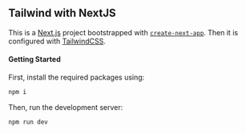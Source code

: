 ## Tailwind with NextJS

This is a [Next.js](https://nextjs.org/) project bootstrapped with [`create-next-app`](https://github.com/vercel/next.js/tree/canary/packages/create-next-app). Then it is configured with [TailwindCSS](https://tailwindcss.com/docs/guides/nextjs).

#### Getting Started

First, install the required packages using:

```bash
npm i
```

Then, run the development server:

```bash
npm run dev
```
